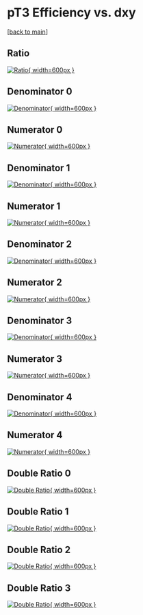 # pT3 Efficiency vs. dxy

[[back to main](./)]



## Ratio

[![Ratio](../mtv/var/pT3_base_321_0_eff_dxy.png){ width=600px }](../mtv/var/pT3_base_321_0_eff_dxy.pdf)

## Denominator 0

[![Denominator](../mtv/den/pT3_base_321_0_eff_dxy_den0.png){ width=600px }](../mtv/den/pT3_base_321_0_eff_dxy_den0.pdf)

## Numerator 0

[![Numerator](../mtv/num/pT3_base_321_0_eff_dxy_num0.png){ width=600px }](../mtv/num/pT3_base_321_0_eff_dxy_num0.pdf)

## Denominator 1

[![Denominator](../mtv/den/pT3_base_321_0_eff_dxy_den1.png){ width=600px }](../mtv/den/pT3_base_321_0_eff_dxy_den1.pdf)

## Numerator 1

[![Numerator](../mtv/num/pT3_base_321_0_eff_dxy_num1.png){ width=600px }](../mtv/num/pT3_base_321_0_eff_dxy_num1.pdf)

## Denominator 2

[![Denominator](../mtv/den/pT3_base_321_0_eff_dxy_den2.png){ width=600px }](../mtv/den/pT3_base_321_0_eff_dxy_den2.pdf)

## Numerator 2

[![Numerator](../mtv/num/pT3_base_321_0_eff_dxy_num2.png){ width=600px }](../mtv/num/pT3_base_321_0_eff_dxy_num2.pdf)

## Denominator 3

[![Denominator](../mtv/den/pT3_base_321_0_eff_dxy_den3.png){ width=600px }](../mtv/den/pT3_base_321_0_eff_dxy_den3.pdf)

## Numerator 3

[![Numerator](../mtv/num/pT3_base_321_0_eff_dxy_num3.png){ width=600px }](../mtv/num/pT3_base_321_0_eff_dxy_num3.pdf)

## Denominator 4

[![Denominator](../mtv/den/pT3_base_321_0_eff_dxy_den4.png){ width=600px }](../mtv/den/pT3_base_321_0_eff_dxy_den4.pdf)

## Numerator 4

[![Numerator](../mtv/num/pT3_base_321_0_eff_dxy_num4.png){ width=600px }](../mtv/num/pT3_base_321_0_eff_dxy_num4.pdf)

## Double Ratio 0

[![Double Ratio](../mtv/ratio/pT3_base_321_0_eff_dxy_ratio0.png){ width=600px }](../mtv/ratio/pT3_base_321_0_eff_dxy_ratio0.pdf)

## Double Ratio 1

[![Double Ratio](../mtv/ratio/pT3_base_321_0_eff_dxy_ratio1.png){ width=600px }](../mtv/ratio/pT3_base_321_0_eff_dxy_ratio1.pdf)

## Double Ratio 2

[![Double Ratio](../mtv/ratio/pT3_base_321_0_eff_dxy_ratio2.png){ width=600px }](../mtv/ratio/pT3_base_321_0_eff_dxy_ratio2.pdf)

## Double Ratio 3

[![Double Ratio](../mtv/ratio/pT3_base_321_0_eff_dxy_ratio3.png){ width=600px }](../mtv/ratio/pT3_base_321_0_eff_dxy_ratio3.pdf)

